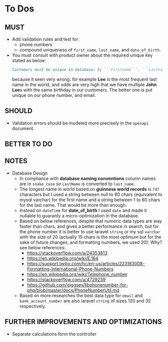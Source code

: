 # To Dos

## MUST
- Add validation rules and test for:
  - phone numbers
  - compound uniqueness of ```first_name```, ```last_name```, and ```date_of_birth```.
- You must consult with product owner about the required unique key stated as below:
  ```md
  Customers must be unique in database: By ```Firstname```, ```Lastname``` and ```DateOfBirth```.
  ```
  because it seen very wrong. for example **Lee** is the most frequent last name in the world, and odds are very high that we have multiple **John Lee**s with the same birthday in our customers. The better one is put unique on our phone number, and email.
## SHOULD
- Validation errors should be modeled more precisely in the ```openapi``` document.

## BETTER TO DO


## NOTES
- Database Design
  - In compliance with **database naming conventions** column names are in  ```snake_case``` so ```LastName``` is converted to ```last_name```. 
  - The longest name in world based on **guinness world records** is ```747``` characters but I used a string between null to 60 chars (equivalent to mysql varchar) for the first name and a string between 1 to 60 chars for the last name. That would be more than enough. 
  - Instead on ```dateTime``` for **date_of_birth** I used ```date``` and made it nullable to guaranty a micro-optimization in the database. 
  - Based on below references, despite that numeric data types are way faster than chars, and gives a better performance in search, but for the phone number it is better to use laravel ```string``` or my sql ```varchar``` with the size of 20 (actually 15 chars is the most optimum but for the sake of future changes, and formatting numbers, we used 20). Why? see below references:
    - https://stackoverflow.com/a/24353813
    - https://en.wikipedia.org/wiki/E.164
    - https://support.twilio.com/hc/en-us/articles/223183008-Formatting-International-Phone-Numbers
    - https://en.wikipedia.org/wiki/Telephone_number
    - https://stackoverflow.com/a/4729239
    - https://github.com/giggsey/libphonenumber-for-php/blob/master/docs/PhoneNumberUtil.md
  - Based on more researches the best data type for ```email``` and ```bank_account_number``` are also laravel ```string``` of sizes 120 and 32 respectively. 

## FURTHER IMPROVEMENTS AND OPTIMIZATIONS
- Separate calculations form the controller 